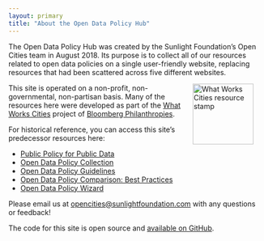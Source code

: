 ```yaml
---
layout: primary
title: "About the Open Data Policy Hub"
---
```


<p>The Open Data Policy Hub was created by the Sunlight Foundation’s Open Cities team in August 2018. Its purpose is to collect all of our resources related to open data policies on a single user-friendly website, replacing resources that had been scattered across five different websites.</p>

<img src="{{ site.baseurl }}/assets/img/logos/wwc-resource-stamp.png" align="right" alt="What Works Cities resource stamp" width="120" style="margin-left:20px;margin-right:20px">

<p>This site is operated on a non-profit, non-governmental, non-partisan basis. Many of the resources here were developed as part of the <a href="http://whatworkscities.bloomberg.org/" target="_blank">What Works Cities</a> project of <a href="http://www.bloomberg.org/" target="_blank">Bloomberg Philanthropies</a>.</p>

<p>For historical reference, you can access this site’s predecessor resources here:</p>

<ul>
<li><a href="https://sunlightpolicy.github.io/wwc-site/" target="_blank">Public Policy for Public Data</a></li>
<li><a href="https://sunlightpolicy.github.io/opendatapoliciesstatic/browse/" target="_blank">Open Data Policy Collection</a></li>
<li><a href="https://sunlightfoundation.com/opendataguidelines/" target="_blank">Open Data Policy Guidelines</a></li>
<li><a href="https://docs.google.com/spreadsheets/d/1ETZuGZBK24J2viZdxmhyIlIKiJuytAu3Bh1ofo_HVBw/edit" target="_blank">Open Data Policy Comparison: Best Practices</a></li>
<li><a href="https://docs.google.com/forms/d/e/1FAIpQLSe2BeXHF-vkjbfmYRK0dIxYtWyaXUCkgG0a6twAIqRdwJM8dg/viewform" target="_blank">Open Data Policy Wizard</a></li>
</ul>

<p>Please email us at <a href="mailto:opencities@sunlightfoundation.com">opencities@sunlightfoundation.com</a> with any questions or feedback!</p>

<p>The code for this site is open source and <a href="https://github.com/sunlightpolicy/open-data-policy-hub/" target="_blank">available on GitHub</a>.</p>
